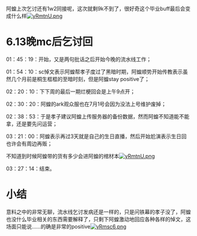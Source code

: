 阿蝗上次乞讨还有1w2同接呢，这次就剩9k不到了，很好奇这个毕业buff最后会变成什么样[![yRmtnU.png](https://z3.ax1x.com/2021/02/18/yRmtnU.png)](https://imgtu.com/i/yRmtnU)

# 6.13晚mc后乞讨回

01：45：19：开始，又是两句批话之后开始今晚的流水线工作；

01：54：10：sc悼文表示阿蝗帮孝子度过了黑暗时期，阿蝗顺势开始传教表示虽然几个月前是桐生框框的至暗时刻，但是阿蝗stay positive了；

02：20：10：下下周的最后一期烂梗回会是上午9点开；

02：30：20：阿蝗的ark观众服也在7月1号会因为没法上号维护废掉；

02：38：53：于是孝子建议阿蝗上传服务器的备份数据，然而阿蝗不知道能不能拿，还是要先问运营；

03：21：00：阿蝗表示再过3天就是自己的生日直播，然后开始尬演表示生日回也许会有周边再贩；

不知道到时候阿蝗带的货有多少会进阿蝗的棺材本[![yRmtnU.png](https://z3.ax1x.com/2021/02/18/yRmtnU.png)](https://imgtu.com/i/yRmtnU)

03：27：14：结束。

# 小结

意料之中的非常无聊，流水线乞讨发病还是一样的，只是问铁幕的孝子没了，阿蝗也没什么毕业相关的东西需要解释了，只剩下阿蝗激动地回应各种各样的悼文，这场面只能说……的确是非常的positive[![yRmsc6.png](https://z3.ax1x.com/2021/02/18/yRmsc6.png)](https://imgtu.com/i/yRmsc6)